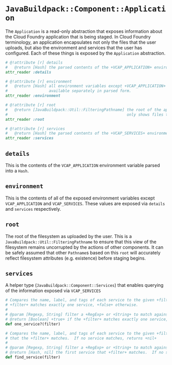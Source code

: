 # `JavaBuildpack::Component::Application`
The `Application` is a read-only abstraction that exposes information about the Cloud Foundry application that is being staged.  In Cloud Foundry terminology, an application encapsulates not only the files that the user uploads, but also the environment and services that the user has configured.  Each of these things is exposed by the `Application` abstraction.

```ruby
# @!attribute [r] details
#   @return [Hash] the parsed contents of the +VCAP_APPLICATION+ environment variable
attr_reader :details

# @!attribute [r] environment
#   @return [Hash] all environment variables except +VCAP_APPLICATION+ and +VCAP_SERVICES+.  Those values are
#                  available separately in parsed form.
attr_reader :environment

# @!attribute [r] root
#   @return [JavaBuildpack::Util::FilteringPathname] the root of the application's fileystem filtered so that it
#                                                    only shows files that have been uploaded by the user
attr_reader :root

# @!attribute [r] services
#   @return [Hash] the parsed contents of the +VCAP_SERVICES+ environment variable
attr_reader :services
```

## `details`
This is the contents of the `VCAP_APPLICATION` environment variable parsed into a `Hash`.

## `environment`
This is the contents of all of the exposed environment variables except `VCAP_APPLICATION` and `VCAP_SERVICES`.  These values are exposed via `details` and `services` respectively.

## `root`
The root of the filesystem as uploaded by the user.  This is a `JavaBuildpack::Util::FilteringPathname` to ensure that this view of the filesystem remains uncorrupted by the actions of other components.  It can be safely assumed that other `Pathname`s based on this `root` will accurately reflect filesystem attributes (e.g. existence) before staging begins.

## `services`
A helper type (`JavaBuildpack::Component::Services`) that enables querying of the information exposed via `VCAP_SERVICES`

```ruby
# Compares the name, label, and tags of each service to the given +filter+.  The method returns +true+ if the
# +filter+ matches exactly one service, +false+ otherwise.
#
# @param [Regexp, String] filter a +RegExp+ or +String+ to match against the name, label, and tags of the services
# @return [Boolean] +true+ if the +filter+ matches exactly one service, +false+ otherwise.
def one_service?(filter)

# Compares the name, label, and tags of each service to the given +filter+.  The method returns the first service
# that the +filter+ matches.  If no service matches, returns +nil+
#
# @param [Regexp, String] filter a +RegExp+ or +String+ to match against the name, label, and tags of the services
# @return [Hash, nil] the first service that +filter+ matches.  If no service matches, returns +nil+.
def find_service(filter)
```
